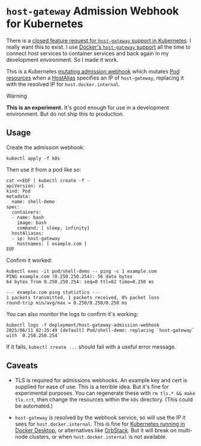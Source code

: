 # `host-gateway` Admission Webhook for Kubernetes

There is a [closed feature request for `host-gateway` support in Kubernetes][feature-request]. I really want this to exist. I use [Docker's `host-gateway` support][host-gateway] all the time to connect host services to container services and back again in my development environment. So I made it work.

This is a Kubernetes [mutating admission webhook][mutating-admission-webhook] which mutates [Pod resources][pod] when a [HostAlias][host-alias] specifies an IP of `host-gateway`, replacing it with the resolved IP for `host.docker.internal`.

  [feature-request]: https://github.com/kubernetes/kubernetes/issues/107079
  [host-gateway]: https://docs.docker.com/reference/cli/docker/container/run/#add-host
  [mutating-admission-webhook]: https://kubernetes.io/docs/reference/access-authn-authz/admission-controllers/#mutatingadmissionwebhook
  [pod]: https://kubernetes.io/docs/concepts/workloads/pods/pod-overview/
  [host-alias]: https://kubernetes.io/docs/concepts/services-networking/add-entries-to-pod-etc-hosts-with-host-aliases/

> [!WARNING]
> **This is an experiment.** It's good enough for use in a development environment. But do not ship this to production.

## Usage

Create the admission webhook:

```
kubectl apply -f k8s
```

Then use it from a pod like so:

```
cat <<EOF | kubectl create -f -
apiVersion: v1
kind: Pod
metadata:
  name: shell-demo
spec:
  containers:
  - name: bash
    image: bash
    command: [ sleep, infinity]
  hostAliases:
  - ip: host-gateway
    hostnames: [ example.com ]
EOF
```

Confirm it worked:

```
kubectl exec -it pod/shell-demo -- ping -c 1 example.com
PING example.com (0.250.250.254): 56 data bytes
64 bytes from 0.250.250.254: seq=0 ttl=62 time=0.250 ms

--- example.com ping statistics ---
1 packets transmitted, 1 packets received, 0% packet loss
round-trip min/avg/max = 0.250/0.250/0.250 ms
```

You can also monitor the logs to confirm it's working:

```
kubectl logs -f deployment/host-gateway-admission-webhook
2025/06/11 02:35:49 [default] Pod/shell-demo: replacing `host-gateway` with `0.250.250.254`
```

If it fails, `kubectl create ...` should fail with a useful error message.

## Caveats

- TLS is required for admissions webhooks. An example key and cert is supplied for ease of use. This is a terrible idea. But it's fine for experimental purposes. You can regenerate these with `rm tls.* && make tls.crt`, then change the resources within the `k8s` directory. (This could be automated.)
- `host-gateway` is resolved by the webhook service, so will use the IP it sees for `host.docker.internal`. This is fine for [Kubernetes running in Docker Desktop][docker-desktop-kubernetes], or alternatives like [OrbStack][orbstack-kubernetes]. But it will break on multi-node clusters, or when `host.docker.internal` is not available.

  [docker-desktop-kubernetes]: https://docs.docker.com/desktop/kubernetes/
  [orbstack-kubernetes]: https://docs.orbstack.dev/kubernetes/

